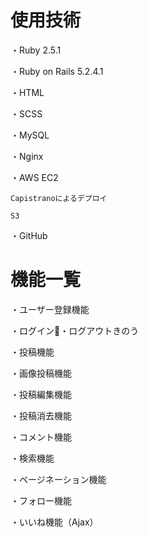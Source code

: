 # 使用技術
  
  ・Ruby 2.5.1

  ・Ruby on Rails 5.2.4.1

  ・HTML
  
  ・SCSS
  
  ・MySQL 
  
  ・Nginx
  
  ・AWS
    EC2
    
    Capistranoによるデプロイ
    
    S3
  
  ・GitHub





# 機能一覧

  ・ユーザー登録機能
  
  ・ログイン・ログアウトきのう
  
  ・投稿機能
  
  ・画像投稿機能
  
  ・投稿編集機能
  
  ・投稿消去機能
  
  ・コメント機能
  
  ・検索機能
  
  ・ページネーション機能
  
  ・フォロー機能
  
  ・いいね機能（Ajax）
